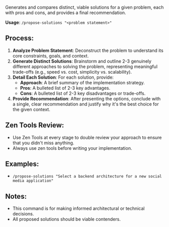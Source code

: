 Generates and compares distinct, viable solutions for a given problem, each with pros and cons, and provides a final recommendation.

**Usage**: `/propose-solutions "<problem statement>"`

## Process:
1.  **Analyze Problem Statement**: Deconstruct the problem to understand its core constraints, goals, and context.
2.  **Generate Distinct Solutions**: Brainstorm and outline 2-3 genuinely different approaches to solving the problem, representing meaningful trade-offs (e.g., speed vs. cost, simplicity vs. scalability).
3.  **Detail Each Solution**: For each solution, provide:
    *   **Approach**: A brief summary of the implementation strategy.
    *   **Pros**: A bulleted list of 2-3 key advantages.
    *   **Cons**: A bulleted list of 2-3 key disadvantages or trade-offs.
4.  **Provide Recommendation**: After presenting the options, conclude with a single, clear recommendation and justify why it's the best choice for the given context.

## Zen Tools Review:
- Use Zen Tools at every stage to double review your approach to ensure that you didn't miss anything.
- Always use zen tools before writing your implementation.

## Examples:
-   `/propose-solutions "Select a backend architecture for a new social media application"`

## Notes:
-   This command is for making informed architectural or technical decisions.
-   All proposed solutions should be viable contenders.
